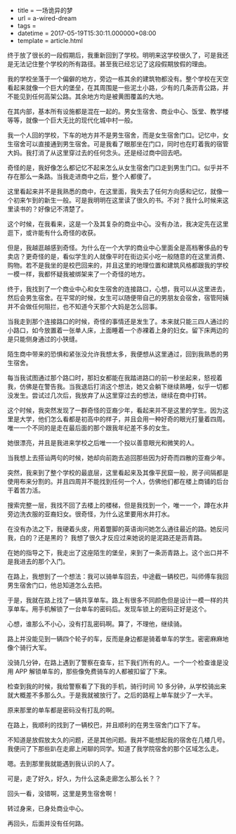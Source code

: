  - title = 一场诡异的梦
 - url = a-wired-dream
 - tags = 
 - datetime = 2017-05-19T15:30:11.000000+08:00
 - template = article.html

终于放了很长的一段假期后，我重新回到了学校。明明来这学校很久了，可是我还是无法记住整个学校的所有路径。甚至我已经忘记了这段假期放假的理由。

我的学校坐落于一个偏僻的地方，旁边一栋其余的建筑物都没有。整个学校在天空看起来就像一个巨大的堡垒，在其周围是一些泥土小路，少有的几条沥青公路，并不能见到任何高架公路。其余地方均是被黄图覆盖的大地。


<!--more-->


在其内部，基本所有设施都是混在一起的。男女生宿舍、商业中心、饭堂、教学楼等等，就像一个巨大无比的现代化城中村一般。

我一个人回的学校，下车的地方并不是男生宿舍，而是女生宿舍门口。记忆中，女生宿舍可以直接通到男生宿舍。可是我看了眼那坐在门口，同时也在盯着我的宿管大妈。我打消了从这里穿过去的任何念头。还是经过商中回去吧。

奇怪的是，我好像怎么都记忆不起来怎么从女生宿舍门口走到男生门口。似乎并不存在那么一条路。当我走进商中之后，整个人都傻了。

这里看起来并不是我熟悉的商中，在这里面，我失去了任何方向感和记忆，就像一个初来乍到的新生一般。可是我明明在这里读了很久的书。不对？我什么时候来这里读书的？好像记不清楚了。

这个时候，在我看来，这是一个及其复杂的商业中心。没有办法，我决定先在这里逛下，或许能有什么奇怪的收获。

但是，我越逛越感到奇怪。为什么在一个大学的商业中心里面全是高档奢侈品的专卖店？更奇怪的是，看似学生的人就像平时在街边买小吃一般随意的在这里消费、购物。若不是我坐的是校巴回来的，并且这里的地理位置和建筑风格都跟我的学校一模一样，我都怀疑我被绑架来了一个奇怪的地方。

终于，我找到了一个商业中心和女生宿舍的连接路口，心想，我可以从这里进去，然后会男生宿舍。在平常的时候，女生可以随便带自己的男朋友会宿舍，宿管阿姨并不会做任何阻拦，也不知道今天那个大妈是怎么回事。

当我走到那个连接路口的时候，奇怪的事情还是发生了。本来就只能三四人通过的小路口，如今放置着一张单人床，上面睡着一个赤裸着上身的妇女。留下床两边的是只能侧身通过的小狭缝。

陌生商中带来的恐惧和紧张没允许我想太多，我便想从这里通过，回到我熟悉的男生宿舍。

每当我试图通过那个路口时，那妇女都能在我踏进路口的前一秒坐起来，怒视着我，仿佛是在警告我。当我退后打消这个想法，她又会躺下继续熟睡，似乎一切都没发生。尝试过几次后，我放弃了从这里穿过去的想法，继续在商中打转。

这个时候，我突然发现了一群奇怪的亚裔少年，看起来并不是这里的学生。因为这里是大学，他们怎么看都是初高中的样子，并且会用一种好奇的眼光打量着四周。唯一一个不同的是走在最后面的那个跟我年纪差不多的女生。

她很漂亮，并且是我进来学校之后唯一一个投以善意眼光和微笑的人。

当我想上去搭讪两句的时候，她却向前跑去追回那些因为好奇而四散的亚裔少年。

突然，我来到了整个学校的最底层，这里看起来及其像平民窟一般，房子间隔都是使用布来分割的。并且四周并不能找到任何一个人，仿佛他们都在楼上商铺的后台干着苦力活。

搜索完整一层，我找不回了去楼上的楼梯，但是我找到一个，唯一一个，蹲在水井旁边洗衣服的亚裔妇女。很奇怪，为什么这里要用水井打水。

在没有办法之下，我硬着头皮，用着蹩脚的英语询问她怎么通往最近的路。她反问我，白的？还是黑的？ 我想了很久才反应过来她说的是泥路还是沥青路。

在她的指导之下，我走出了这座陌生的堡垒，来到了一条沥青路上。这个出口并不是我进去的那个入门。

在路上，我想到了一个想法：我可以骑单车回去，中途截一辆校巴，叫师傅车我回男生宿舍门口，他总知道怎么去把。

于是，我就在路上找了一辆共享单车。路上有很多不同颜色但是设计一模一样的共享单车。用手机解锁了一台单车的密码后。发现车锁上的密码正好是这个。

心想，谁那么不小心，没有打乱密码啊。算了，不理他，继续骑。

路上并没能见到一辆四个轮子的车，反而是身边都是骑着单车的学生。密密麻麻地像个骑行大军。

没骑几分钟，在路上遇到了警察在查车，拦下我们所有的人。一个一个检查谁是没用 APP 解锁单车的，那些像免费骑车的人都被扣留了下来。

检查到我的时候，我给警察看了下我的手机，骑行时间 10 多分钟，从学校骑出来就大概差不多那么久。于是我就被放行了。之后的路程上单车就少了一大半。

原来那里的单车都是密码没有打乱的啊。

在路上，我顺利的找到了一辆校巴，并且顺利的在男生宿舍门口下了车。

不知道是放假放太久的问题，还是其他问题。我并不能想起我的宿舍在几楼几号。我便问了下那些趴在走廊上闲聊的同学。知道了我学院宿舍的那个区域怎么走。

嗯。去到那里我就能遇到我认识的人了。

可是，走了好久，好久，为什么这条走廊怎么那么长？？

回头一看，没错啊，这里是男生宿舍啊！

转过身来，已身处商业中心。

再回头，后面并没有任何路。
